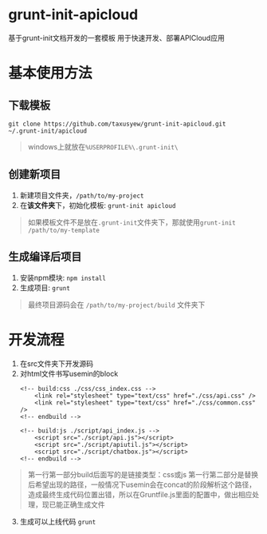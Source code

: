 grunt-init-apicloud
========================
基于grunt-init文档开发的一套模板
用于快速开发、部署APICloud应用

# 基本使用方法
## 下载模板
`git clone https://github.com/taxusyew/grunt-init-apicloud.git ~/.grunt-init/apicloud`
> windows上就放在`%USERPROFILE%\.grunt-init\`

## 创建新项目
1. 新建项目文件夹，`/path/to/my-project`
2. 在**该文件夹**下，初始化模板: `grunt-init apicloud`

> 如果模板文件不是放在`.grunt-init`文件夹下，那就使用`grunt-init /path/to/my-template`

## 生成编译后项目
1. 安装npm模块: `npm install`
2. 生成项目: `grunt`

> 最终项目源码会在 `/path/to/my-project/build` 文件夹下


# 开发流程
1. 在src文件夹下开发源码
2. 对html文件书写usemin的block
	```
	<!-- build:css ./css/css_index.css -->
	    <link rel="stylesheet" type="text/css" href="./css/api.css" />
	    <link rel="stylesheet" type="text/css" href="./css/common.css" />
	<!-- endbuild -->

	<!-- build:js ./script/api_index.js -->
		<script src="./script/api.js"></script>
		<script src="./script/apiutil.js"></script>
		<script src="./script/chatbox.js"></script>
	<!-- endbuild -->
	```
> 第一行第一部分build后面写的是链接类型：css或js
> 第一行第二部分是替换后希望出现的路径，一般情况下usemin会在concat的阶段解析这个路径，造成最终生成代码位置出错，所以在Gruntfile.js里面的配置中，做出相应处理，现已能正确生成文件 

3. 生成可以上线代码 `grunt`

